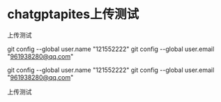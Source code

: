 # chatgptapites上传测试

上传测试

git config --global user.name "121552222"
git config --global user.email "961938280@qq.com"


git config --global user.name "121552222"
git config --global user.email "961938280@qq.com"

上传测试